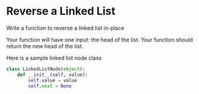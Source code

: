 # Reverse a Linked List

Write a function to reverse a linked list in-place

Your function will have one input: the head of the list.
Your function should return the new head of the list.

Here is a sample linked list node class
```python
class LinkedListNode(object):
    def __init__(self, value):
        self.value = value
        self.next = None
```
